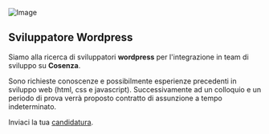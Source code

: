 ![Image](http://www.hictech.com/hostatiDaHicTech/loghiHT/black_200.png)

## Sviluppatore Wordpress

Siamo alla ricerca di sviluppatori **wordpress** per l'integrazione in team di sviluppo su **Cosenza**.

Sono richieste conoscenze e possibilmente esperienze precedenti in sviluppo web (html, css e javascript).
Successivamente ad un colloquio e un periodo di prova verrà proposto contratto di assunzione a tempo indeterminato.

Inviaci la tua [candidatura](mailto:info@hictech.com). 
